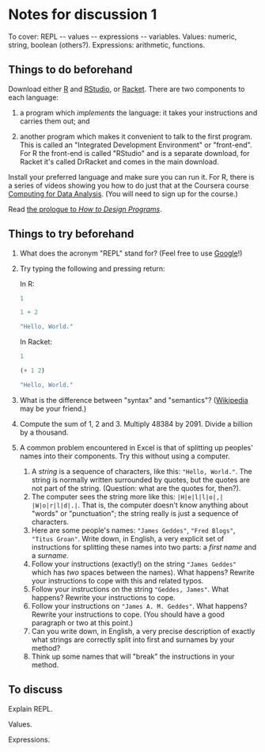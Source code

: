 Notes for discussion 1
======================

To cover: REPL -- values -- expressions -- variables. Values: numeric, string,
boolean (others?). Expressions: arithmetic, functions. 

Things to do beforehand
-----------------------

Download either [R][] and [RStudio][], or [Racket][]. There are two components
to each language: 

1.  a program which _implements_ the language: it takes your instructions and
	carries them out; and
	
2.  another program which makes it convenient to talk to the first program. This
	is called an "Integrated Development Environment" or "front-end". For R the
	front-end is called "RStudio" and is a separate download, for Racket it's
	called DrRacket and comes in the main download.
	
Install your preferred language and make sure you can run it. For R, there is a
series of videos showing you how to do just that at the Coursera course
[Computing for Data Analysis][compdata]. (You will need to sign up for the
course.)

[R]: http://cran.ma.imperial.ac.uk
[RStudio]: http://www.rstudio.com/ide/download/
[Racket]: http://racket-lang.org/download/
[compdata]: https://class.coursera.org/compdata-002/class

Read [the prologue to _How to Design Programs_][HtDP_prologue].

[HtDP_prologue]: http://www.ccs.neu.edu/home/matthias/HtDP2e/part_prologue.html


Things to try beforehand
------------------------

1. What does the acronym "REPL" stand for? (Feel free to use
   [Google](http://www.google.com)!)

2. Try typing the following and pressing return:

	In R:
	
	```R
	1
	```

	```R
	1 + 2
	```
	
	```R
	"Hello, World."
	```
	
	In Racket:
	
	```scheme
	1
	```
	
	```scheme
	(+ 1 2)
	```

	```scheme
	"Hello, World."
	```

3. What is the difference between "syntax" and "semantics"? ([Wikipedia][] may be
	your friend.)

[Wikipedia]: http://www.wikipedia.org

4. Compute the sum of 1, 2 and 3. Multiply 48384 by 2091. Divide a billion by a
   thousand.

5. A common problem encountered in Excel is that of splitting up peoples' names
   into their components. Try this without using a computer.
    1. A _string_ is a sequence of characters, like this: `"Hello, World."`. The
	   string is normally written surrounded by quotes, but the quotes are not
	   part of the string. (Question: what are the quotes for, then?).
	2. The computer sees the string more like this: `|H|e|l|l|o|,|
	|W|o|r|l|d|.|`. That is, the computer doesn't know anything about "words" or
	"punctuation"; the string really is just a sequence of characters.
	3. Here are some people's names: `"James Geddes"`, `"Fred Blogs"`, `"Titus
	   Groan"`. Write down, in English, a very explicit set of instructions for
	   splitting these names into two parts: a _first name_ and a _surname_.
	4. Follow your instructions (exactly!) on the string `"James Geddes"` which
	   has _two_ spaces between the names). What happens? Rewrite your
	   instructions to cope with this and related typos.
    5. Follow your instructions on the string `"Geddes, James"`. What happens?
	   Rewrite your instructions to cope.
	6. Follow your instructions on `"James A. M. Geddes"`. What happens? Rewrite
	   your instructions to cope. (You should have a good paragraph or two at
	   this point.)
	7. Can you write down, in English, a very precise description of exactly
	   what strings are correctly split into first and surnames by your method?
    8. Think up some names that will "break" the instructions in your method.


To discuss
----------

Explain REPL.

Values.

Expressions.




